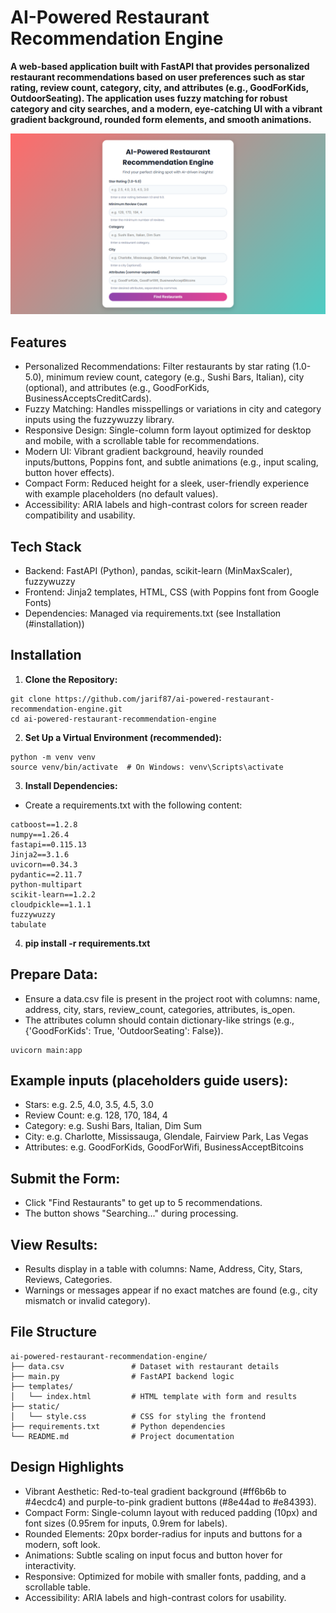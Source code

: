 # AI-Powered Restaurant Recommendation Engine

**A web-based application built with FastAPI that provides personalized restaurant recommendations based on user preferences such as star rating, review count, category, city, and attributes (e.g., GoodForKids, OutdoorSeating). The application uses fuzzy matching for robust category and city searches, and a modern, eye-catching UI with a vibrant gradient background, rounded form elements, and smooth animations.**

![](images/image.png)


## Features
- Personalized Recommendations: Filter restaurants by star rating (1.0-5.0), minimum review count, category (e.g., Sushi Bars, Italian), city (optional), and attributes (e.g., GoodForKids, BusinessAcceptsCreditCards).
- Fuzzy Matching: Handles misspellings or variations in city and category inputs using the fuzzywuzzy library.
- Responsive Design: Single-column form layout optimized for desktop and mobile, with a scrollable table for recommendations.
- Modern UI: Vibrant gradient background, heavily rounded inputs/buttons, Poppins font, and subtle animations (e.g., input scaling, button hover effects).
- Compact Form: Reduced height for a sleek, user-friendly experience with example placeholders (no default values).
- Accessibility: ARIA labels and high-contrast colors for screen reader compatibility and usability.

## Tech Stack
- Backend: FastAPI (Python), pandas, scikit-learn (MinMaxScaler), fuzzywuzzy
- Frontend: Jinja2 templates, HTML, CSS (with Poppins font from Google Fonts)
- Dependencies: Managed via requirements.txt (see Installation (#installation))

## Installation

1. **Clone the Repository:**
```
git clone https://github.com/jarif87/ai-powered-restaurant-recommendation-engine.git
cd ai-powered-restaurant-recommendation-engine
```
2. **Set Up a Virtual Environment (recommended):**

```
python -m venv venv
source venv/bin/activate  # On Windows: venv\Scripts\activate
```
3. **Install Dependencies:**
- Create a requirements.txt with the following content:
```
catboost==1.2.8
numpy==1.26.4
fastapi==0.115.13
Jinja2==3.1.6
uvicorn==0.34.3
pydantic==2.11.7
python-multipart
scikit-learn==1.2.2
cloudpickle==1.1.1
fuzzywuzzy
tabulate
```
4. **pip install -r requirements.txt**

## Prepare Data:
- Ensure a data.csv file is present in the project root with columns: name, address, city, stars, review_count, categories, attributes, is_open.
- The attributes column should contain dictionary-like strings (e.g., {'GoodForKids': True, 'OutdoorSeating': False}).

```
uvicorn main:app 
```
## Example inputs (placeholders guide users):
- Stars: e.g. 2.5, 4.0, 3.5, 4.5, 3.0
- Review Count: e.g. 128, 170, 184, 4
- Category: e.g. Sushi Bars, Italian, Dim Sum
- City: e.g. Charlotte, Mississauga, Glendale, Fairview Park, Las Vegas
- Attributes: e.g. GoodForKids, GoodForWifi, BusinessAcceptBitcoins

## Submit the Form:
- Click "Find Restaurants" to get up to 5 recommendations.
- The button shows "Searching..." during processing.

## View Results:
- Results display in a table with columns: Name, Address, City, Stars, Reviews, Categories.
- Warnings or messages appear if no exact matches are found (e.g., city mismatch or invalid category).

## File Structure

```
ai-powered-restaurant-recommendation-engine/
├── data.csv               # Dataset with restaurant details
├── main.py                # FastAPI backend logic
├── templates/
│   └── index.html         # HTML template with form and results
├── static/
│   └── style.css          # CSS for styling the frontend
├── requirements.txt       # Python dependencies
└── README.md              # Project documentation
```
## Design Highlights
- Vibrant Aesthetic: Red-to-teal gradient background (#ff6b6b to #4ecdc4) and purple-to-pink gradient buttons (#8e44ad to #e84393).
- Compact Form: Single-column layout with reduced padding (10px) and font sizes (0.95rem for inputs, 0.9rem for labels).
- Rounded Elements: 20px border-radius for inputs and buttons for a modern, soft look.
- Animations: Subtle scaling on input focus and button hover for interactivity.
- Responsive: Optimized for mobile with smaller fonts, padding, and a scrollable table.
- Accessibility: ARIA labels and high-contrast colors for usability.

